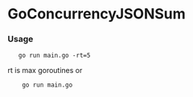 # GoConcurrencyJSONSum


### Usage 


```
   go run main.go -rt=5 
```
rt is max goroutines
or 
```
    go run main.go
```

